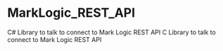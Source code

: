 # MarkLogic_REST_API
C# Library to talk to connect to Mark Logic REST API
C Library to talk to connect to Mark Logic REST API
